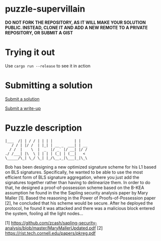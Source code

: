 # puzzle-supervillain

**DO NOT FORK THE REPOSITORY, AS IT WILL MAKE YOUR SOLUTION PUBLIC. INSTEAD, CLONE IT AND ADD A NEW REMOTE TO A PRIVATE REPOSITORY, OR SUBMIT A GIST**

Trying it out
=============

Use `cargo run --release` to see it in action

Submitting a solution
=====================

[Submit a solution](https://xng1lsio92y.typeform.com/to/qKny5btM)

[Submit a write-up](https://xng1lsio92y.typeform.com/to/jBCFIpGK)

Puzzle description
==================

    |___  /| | / / | | | |          | |
       / / | |/ /  | |_| | __ _  ___| | __
      / /  |    \  |  _  |/ _` |/ __| |/ /
    ./ /___| |\  \ | | | | (_| | (__|   <
    \_____/\_| \_/ \_| |_/\__,_|\___|_|\_\

Bob has been designing a new optimized signature scheme for his L1 based on BLS signatures. Specifically, he wanted to be able to use the most efficient form of BLS signature aggregation, where you just add the signatures together rather than having to delinearize them. In order to do that, he designed a proof-of-possession scheme based on the B-KEA assumption he found in the the Sapling security analysis paper by Mary Maller [1]. Based the reasoning in the Power of Proofs-of-Possession paper [2], he concluded that his scheme would be secure. After he deployed the protocol, he found it was attacked and there was a malicious block entered the system, fooling all the light nodes...

[1] https://github.com/zcash/sapling-security-analysis/blob/master/MaryMallerUpdated.pdf
[2] https://rist.tech.cornell.edu/papers/pkreg.pdf